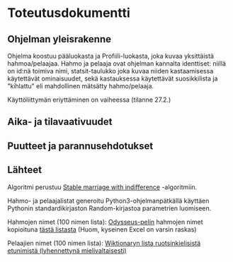 # Toteutusdokumentti

## Ohjelman yleisrakenne

Ohjelma koostuu pääluokasta ja Profiili-luokasta, joka kuvaa yksittäistä hahmoa/pelaajaa. Hahmo ja pelaaja ovat ohjelman kannalta identtiset: niillä on id:nä toimiva nimi, statsit-taulukko joka kuvaa niiden kastaamisessa käytettävät ominaisuudet, sekä kastauksessa käytettävät suosikkilista ja "kihlattu" eli mahdollinen mätsätty hahmo/pelaaja.

Käyttöliittymän eriyttäminen on vaiheessa (tilanne 27.2.)

## Aika- ja tilavaativuudet

## Puutteet ja parannusehdotukset

## Lähteet

Algoritmi perustuu [Stable marriage with indifference](https://en.wikipedia.org/wiki/Stable_marriage_with_indifference) -algoritmiin.

Hahmo- ja pelaajalistat generoitu Python3-ohjelmanpätkällä käyttäen Pythonin standardikirjaston Random-kirjastoa parametrien luomiseen.

Hahmojen nimet (100 nimen lista):
[Odysseus-pelin](https://drive.google.com/drive/folders/1niTz3oFzJ1N5eJWz9Jh6Y2gDT2SMjTrI) hahmojen nimet kopioituna [tästä listasta](https://docs.google.com/spreadsheets/d/1NGnezEMCPD4EtBjMlA4Tg0ZSKoH4Fuo7F0Kfos_WwIo/edit?usp=drive_web&ouid=103489600517709596079) (Huom, kyseinen Excel on varsin raskas)

Pelaajien nimet (100 nimen lista):
[Wiktionaryn lista ruotsinkielisistä etunimistä (lyhennettynä mielivaltaisesti)](https://en.wiktionary.org/wiki/Appendix:Swedish_given_names)
